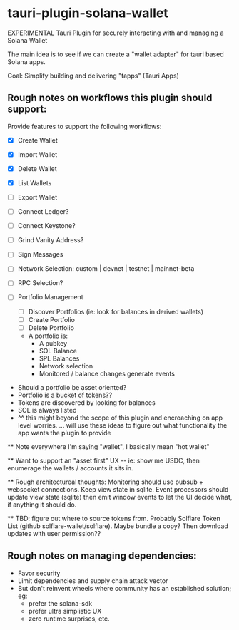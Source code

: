 # tauri-plugin-solana-wallet

EXPERIMENTAL Tauri Plugin for securely interacting with and managing a Solana Wallet

The main idea is to see if we can create a "wallet adapter" for tauri based Solana apps.

Goal: Simplify building and delivering "tapps" (Tauri Apps)

## Rough notes on workflows this plugin should support:

Provide features to support the following workflows:
 - [x] Create Wallet
 - [x] Import Wallet
 - [x] Delete Wallet
 - [x] List Wallets
 - [ ] Export Wallet
 - [ ] Connect Ledger?
 - [ ] Connect Keystone?
 - [ ] Grind Vanity Address?
 - [ ] Sign Messages

 - [ ] Network Selection: custom | devnet | testnet | mainnet-beta
  - [ ] RPC Selection?

 - [ ] Portfolio Management
   - [ ] Discover Portfolios (ie: look for balances in derived wallets)
   - [ ] Create Portfolio
   - [ ] Delete Portfolio
   - A portfolio is:
     - A pubkey
     - SOL Balance
     - SPL Balances
     - Network selection
     - Monitored / balance changes generate events
  - Should a portfolio be asset oriented?
  - Portfolio is a bucket of tokens??
  - Tokens are discovered by looking for balances
  - SOL is always listed
  - ^^ this might beyond the scope of this plugin and encroaching on app level worries.
    ... will use these ideas to figure out what functionality the app wants the plugin to provide

** Note everywhere I'm saying "wallet", I basically mean "hot wallet"

** Want to support an "asset first" UX -- ie: show me USDC, then enumerage the wallets / accounts it sits in.

** Rough architectureal thoughts: Monitoring should use pubsub + websocket connections. Keep view state in sqlite. Event processors should update view state (sqlite) then emit window events to let the UI decide what, if anything it should do.

** TBD: figure out where to source tokens from. Probably Solflare Token List (github solflare-wallet/solflare). Maybe bundle a copy? Then download updates with user permission??

## Rough notes on managing dependencies:

* Favor security
* Limit dependencies and supply chain attack vector
* But don't reinvent wheels where community has an established solution; eg:
  * prefer the solana-sdk
  * prefer ultra simplistic UX
  * zero runtime surprises, etc.